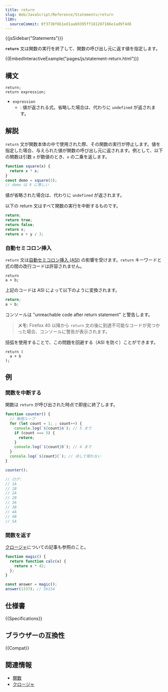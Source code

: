 ```yaml
---
title: return
slug: Web/JavaScript/Reference/Statements/return
l10n:
  sourceCommit: 0f3738f6b1ed1aa69395ff181207186e1ad9f4d8
---
```


{{jsSidebar("Statements")}}

**`return`** 文は関数の実行を終了して、関数の呼び出し元に返す値を指定します。

{{EmbedInteractiveExample("pages/js/statement-return.html")}}

## 構文

```js-nolint
return;
return expression;
```

- `expression`
  - : 値が返される式。省略した場合は、代わりに `undefined` が返されます。

## 解説

`return` 文が関数本体の中で使用された際、その関数の実行が停止します。値を指定した場合、与えられた値が関数の呼び出し元に返されます。例として、以下の関数は引数 `x` が数値のとき、`x` の二乗を返します。

```js
function square(x) {
  return x * x;
}
const demo = square(3);
// demo は 9 に等しい
```

値が省略された場合は、代わりに `undefined` が返されます。

以下の return 文はすべて関数の実行を中断するものです。

```js
return;
return true;
return false;
return x;
return x + y / 3;
```

### 自動セミコロン挿入

`return` 文は[自動セミコロン挿入 (ASI)](/ja/docs/Web/JavaScript/Reference/Lexical_grammar#自動セミコロン挿入) の影響を受けます。`return` キーワードと式の間の改行コードは許容されません。

```js-nolint example-bad
return
a + b;
```

上記のコードは ASI によって以下のように変換されます。

```js
return;
a + b;
```

コンソールは "unreachable code after return statement" と警告します。

> **メモ:** Firefox 40 以降から `return` 文の後に到達不可能なコードが見つかった場合、コンソールに警告が表示されます。

括弧を使用することで、この問題を回避する（ASI を防ぐ）ことができます。

```js-nolint
return (
  a + b
);
```

## 例

### 関数を中断する

関数は `return` が呼び出された時点で即座に終了します。

```js
function counter() {
  // 無限ループ
  for (let count = 1; ; count++) {
    console.log(`${count}A`); // 5 まで
    if (count === 5) {
      return;
    }
    console.log(`${count}B`); // 4 まで
  }
  console.log(`${count}C`); // 決して現れない
}

counter();

// ログ:
// 1A
// 1B
// 2A
// 2B
// 3A
// 3B
// 4A
// 4B
// 5A
```

### 関数を返す

[クロージャ](/ja/docs/Web/JavaScript/Closures)についての記事も参照のこと。

```js
function magic() {
  return function calc(x) {
    return x * 42;
  };
}

const answer = magic();
answer(1337); // 56154
```

## 仕様書

{{Specifications}}

## ブラウザーの互換性

{{Compat}}

## 関連情報

- [関数](/ja/docs/Web/JavaScript/Reference/Functions)
- [クロージャ](/ja/docs/Web/JavaScript/Closures)
